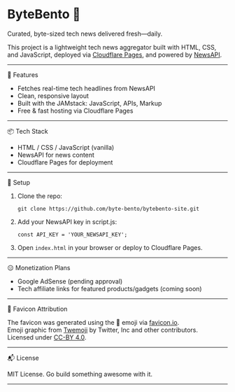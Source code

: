 # ByteBento 🍱

Curated, byte-sized tech news delivered fresh—daily.

This project is a lightweight tech news aggregator built with HTML, CSS, and JavaScript, deployed via [Cloudflare Pages](https://pages.cloudflare.com/), and powered by [NewsAPI](https://newsapi.org/).

---

🚀 Features

- Fetches real-time tech headlines from NewsAPI
- Clean, responsive layout
- Built with the JAMstack: JavaScript, APIs, Markup
- Free & fast hosting via Cloudflare Pages

---

📦 Tech Stack

- HTML / CSS / JavaScript (vanilla)
- NewsAPI for news content
- Cloudflare Pages for deployment

---

🔧 Setup

1. Clone the repo: 

   `git clone https://github.com/byte-bento/bytebento-site.git`
2. Add your NewsAPI key in script.js:

   `const API_KEY = 'YOUR_NEWSAPI_KEY';`
3. Open `index.html` in your browser or deploy to Cloudflare Pages.

---

😑 Monetization Plans

- Google AdSense (pending approval)
- Tech affiliate links for featured products/gadgets (coming soon)

---

🍱 Favicon Attribution

The favicon was generated using the 🍱 emoji via [favicon.io](https://favicon.io/emoji-favicons/).  
Emoji graphic from [Twemoji](https://github.com/twitter/twemoji) by Twitter, Inc and other contributors.  
Licensed under [CC-BY 4.0](https://creativecommons.org/licenses/by/4.0/).

---

📬 License

MIT License. Go build something awesome with it.

---